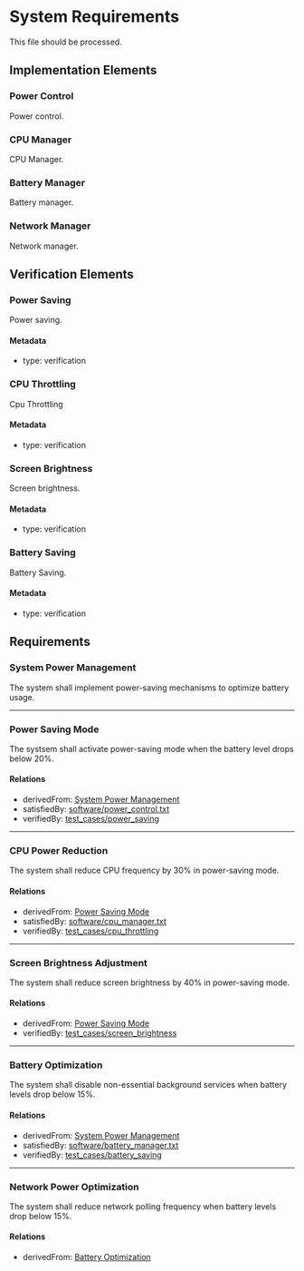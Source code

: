 # System Requirements

This file should be processed.

## Implementation Elements

### Power Control

Power control.

### CPU Manager

CPU Manager.


### Battery Manager

Battery manager.


### Network Manager

Network manager.



## Verification Elements

### Power Saving

Power saving.

#### Metadata
  * type: verification

### CPU Throttling

Cpu Throttling

#### Metadata
  * type: verification


### Screen Brightness

Screen brightness.

#### Metadata
  * type: verification

### Battery Saving

Battery Saving.

#### Metadata
  * type: verification



## Requirements

### System Power Management

The system shall implement power-saving mechanisms to optimize battery usage.

---

### Power Saving Mode

The systsem shall activate power-saving mode when the battery level drops below 20%.  

#### Relations
  * derivedFrom: [System Power Management](#system-power-management)
  * satisfiedBy: [software/power_control.txt](software/power_control.txt)
  * verifiedBy: [test_cases/power_saving](#power-saving)

---

### CPU Power Reduction

The system shall reduce CPU frequency by 30% in power-saving mode.  

#### Relations
  * derivedFrom: [Power Saving Mode](#power-saving-mode)
  * satisfiedBy: [software/cpu_manager.txt](software/cpu_manager.txt)
  * verifiedBy: [test_cases/cpu_throttling](#cpu-throttling)

---

### Screen Brightness Adjustment

The system shall reduce screen brightness by 40% in power-saving mode.  

#### Relations
  * derivedFrom: [Power Saving Mode](#power-saving-mode)
  * verifiedBy: [test_cases/screen_brightness](#screen-brightness)

---

### Battery Optimization

The system shall disable non-essential background services when battery levels drop below 15%.  

#### Relations
  * derivedFrom: [System Power Management](#system-power-management)
  * satisfiedBy: [software/battery_manager.txt](software/battery_manager.txt)
  * verifiedBy: [test_cases/battery_saving](#battery-saving)

---

### Network Power Optimization
The system shall reduce network polling frequency when battery levels drop below 15%.  

#### Relations
  * derivedFrom: [Battery Optimization](#battery-optimization)

